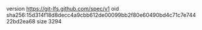 version https://git-lfs.github.com/spec/v1
oid sha256:15d314f18d8decc4a9cbb612de00099bb2f80e60490bd4c71c7e74422bd2ea68
size 3294
